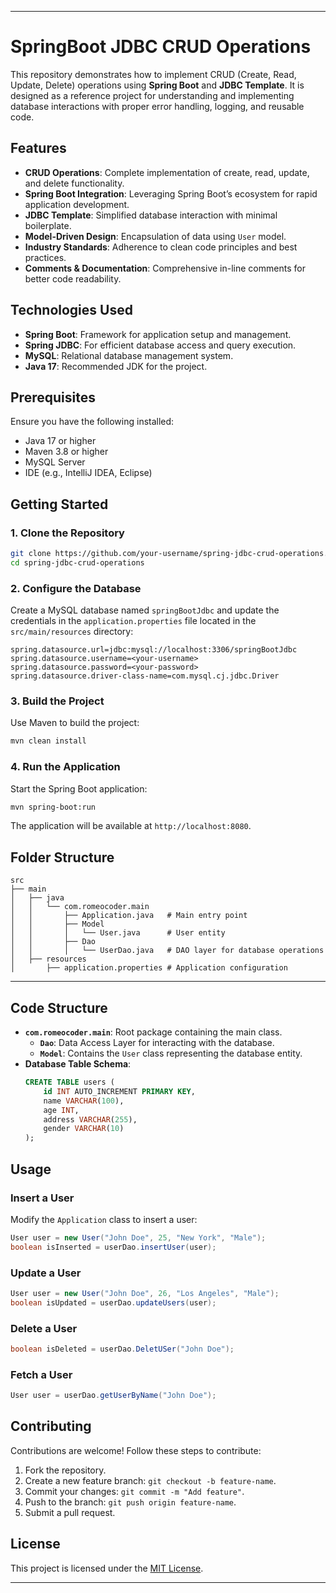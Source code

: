 

---

# SpringBoot JDBC CRUD Operations

This repository demonstrates how to implement CRUD (Create, Read, Update, Delete) operations using **Spring Boot** and **JDBC Template**. It is designed as a reference project for understanding and implementing database interactions with proper error handling, logging, and reusable code.

## Features

- **CRUD Operations**: Complete implementation of create, read, update, and delete functionality.
- **Spring Boot Integration**: Leveraging Spring Boot’s ecosystem for rapid application development.
- **JDBC Template**: Simplified database interaction with minimal boilerplate.
- **Model-Driven Design**: Encapsulation of data using `User` model.
- **Industry Standards**: Adherence to clean code principles and best practices.
- **Comments & Documentation**: Comprehensive in-line comments for better code readability.

## Technologies Used

- **Spring Boot**: Framework for application setup and management.
- **Spring JDBC**: For efficient database access and query execution.
- **MySQL**: Relational database management system.
- **Java 17**: Recommended JDK for the project.

## Prerequisites

Ensure you have the following installed:

- Java 17 or higher
- Maven 3.8 or higher
- MySQL Server
- IDE (e.g., IntelliJ IDEA, Eclipse)

## Getting Started

### 1. Clone the Repository

```bash
git clone https://github.com/your-username/spring-jdbc-crud-operations.git
cd spring-jdbc-crud-operations
```

### 2. Configure the Database

Create a MySQL database named `springBootJdbc` and update the credentials in the `application.properties` file located in the `src/main/resources` directory:

```properties
spring.datasource.url=jdbc:mysql://localhost:3306/springBootJdbc
spring.datasource.username=<your-username>
spring.datasource.password=<your-password>
spring.datasource.driver-class-name=com.mysql.cj.jdbc.Driver
```

### 3. Build the Project

Use Maven to build the project:

```bash
mvn clean install
```

### 4. Run the Application

Start the Spring Boot application:

```bash
mvn spring-boot:run
```

The application will be available at `http://localhost:8080`.


## Folder Structure

```plaintext
src
├── main
│   ├── java
│   │   └── com.romeocoder.main
│   │       ├── Application.java   # Main entry point
│   │       ├── Model
│   │       │   └── User.java      # User entity
│   │       ├── Dao
│   │       │   └── UserDao.java   # DAO layer for database operations
│   ├── resources
│       ├── application.properties # Application configuration
```

---



## Code Structure

- **`com.romeocoder.main`**: Root package containing the main class.
  - **`Dao`**: Data Access Layer for interacting with the database.
  - **`Model`**: Contains the `User` class representing the database entity.
- **Database Table Schema**:
  ```sql
  CREATE TABLE users (
      id INT AUTO_INCREMENT PRIMARY KEY,
      name VARCHAR(100),
      age INT,
      address VARCHAR(255),
      gender VARCHAR(10)
  );
  ```

## Usage

### Insert a User

Modify the `Application` class to insert a user:

```java
User user = new User("John Doe", 25, "New York", "Male");
boolean isInserted = userDao.insertUser(user);
```

### Update a User

```java
User user = new User("John Doe", 26, "Los Angeles", "Male");
boolean isUpdated = userDao.updateUsers(user);
```

### Delete a User

```java
boolean isDeleted = userDao.DeletUSer("John Doe");
```

### Fetch a User

```java
User user = userDao.getUserByName("John Doe");
```

## Contributing

Contributions are welcome! Follow these steps to contribute:

1. Fork the repository.
2. Create a new feature branch: `git checkout -b feature-name`.
3. Commit your changes: `git commit -m "Add feature"`.
4. Push to the branch: `git push origin feature-name`.
5. Submit a pull request.

## License

This project is licensed under the [MIT License](LICENSE).

---
